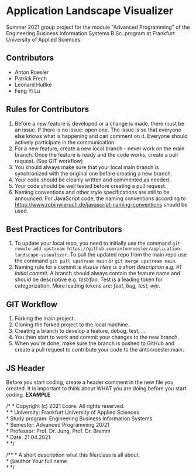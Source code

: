# Application Landscape Visualizer
Summer 2021 group project for the module "Advanced Programming" of the Engineering Business Information Systems B.Sc. program at Frankfurt University of Applied Sciences.

## Contributors
- Anton Roesler
- Patrick Frech
- Leonard Hußke
- Feng Yi Lu

## Rules for Contributors
1. Before a new feature is developed or a change is made, there must be an issue. If there is no issue: open one. The issue is so that everyone else knows what is happening and can comment on it. Everyone should actively participate in the communication.
2. For a new feature, create a new local branch - never work on the main branch. Once the feature is ready and the code works, create a pull request. (See GIT workflow)
3. You should always make sure that your local main branch is synchronized with the original one before creating a new branch.
4. Your code should be cleanly written and commented as needed.
5. Your code should be well tested before creating a pull request.
6. Naming conventions and other style specifications are still to be announced. For JavaScript code, the naming conventions according to https://www.robinwieruch.de/javascript-naming-conventions should be used.

## Best Practices for Contributors
1. To update your local repo, you need to initially use the command `git remote add upstream https://github.com/antonroesler/application-landscape-visualizer`.
To pull the updated repo from the main repo use the command `git pull upstream main` or `git merge upstream main`.
2. Naming rule for a commit is *#issue Here is a short description* e.g. *#1 Initial commit*.
A branch should always contain the feature name and should be descriptive e.g. *test/foo*. Test is a leading token for categorization. More leading tokens are: *feat, bug, test, wip*.

## GIT Workflow
1. Forking the main project.
2. Cloning the forked project to the local machine.
3. Creating a branch to develop a feature, debug, test, ...
4. You then start to work and commit your changes to the new branch.
6. When you're done, make sure the branch is pushed to GitHub and create a pull request to contribute your code to the antonroesler:main.

## JS Header
Before you start coding, create a header comment in the new file you created. It is important to  think about WHAT you are doing before you start coding.
__EXAMPLE__

/*
\* Copyright (c) 2021 Ecore. All rights reserved.\
\*
\* University:		 Frankfurt University of Applied Sciences\
\* Study program:	 Engineering Business Information Systems\
\* Semester:		   Advanced Programming 20/21\
\* Professor:		   Prof. Dr. Jung, Prof. Dr. Bremm\
\* Date:			     21.04.2021\
\*
\*/

/**
\* A short description what this file/class is all about.\
\* @author Your full name\
\*
\*/
